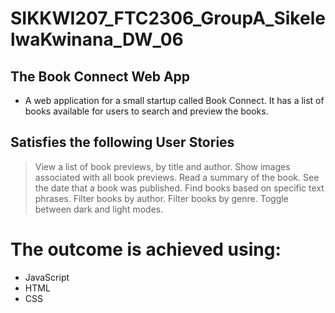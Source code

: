 # SIKKWI207_FTC2306_GroupA_SikelelwaKwinana_DW_06


## The Book Connect Web App

* A web application for a small startup called Book Connect. It has a list of books available for users to search and preview the books. 

## Satisfies the following User Stories

>View a list of book previews, by title and author.
>Show images associated with all book previews.
>Read a summary of the book.
>See the date that a book was published.
>Find books based on specific text phrases.
>Filter books by author.
>Filter books by genre.
>Toggle between dark and light modes.


# The outcome is achieved using:
- JavaScript
- HTML
- CSS


